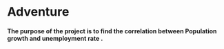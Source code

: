 # Adventure

#### The purpose of the project is to find the correlation between Population growth and unemployment rate .
